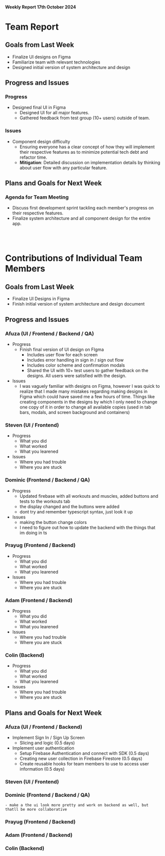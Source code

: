 #### Weekly Report 17th October 2024

# Team Report

## Goals from Last Week

- Finalize UI designs on Figma
- Familiarize team with relevant technologies
- Designed initial version of system architecture and design

## Progress and Issues

### Progress

- Designed final UI in Figma
    - Designed UI for all major features.
    - Gathered feedback from test group (10+ users) outside of team.

### Issues

- Component design difficulty
    - Ensuring everyone has a clear concept of how they will implement their respective features as to minimize potential tech debt and refactor time.
    - <strong>Mitigation</strong>: Detailed discussion on implementation details by thinking about user flow with any particular feature.

## Plans and Goals for Next Week
### Agenda for Team Meeting

- Discuss first development sprint tackling each member's progress on their respective features.
- Finalize system architecture and all component design for the entire app.

<br></br>
# Contributions of Individual Team Members

## Goals from Last Week

- Finalize UI Designs in Figma
- Finish initial version of system architecture and design document

## Progress and Issues

### Afuza (UI / Frontend / Backend / QA)
- Progress
    - Finish final version of UI design on FIgma
        - Includes user flow for each screen
        - Includes error handling in sign in / sign out flow
        - Includes color scheme and confirmation modals
        - Shared the UI with 10+ test users to gather feedback on the designs. All users were satisfied with the design.
- Issues
    - I was vaguely familiar with designs on Figma, however I was quick to realize that I made many mistakes regarding making designs in Figma which could have saved me a few hours of time. Things like creating components in the designs by which I only need to change one copy of it in order to change all available copies (used in tab bars, modals, and screen background and containers)

### Steven (UI / Frontend)
- Progress
    - What you did
    - What worked
    - What you learened
- Issues
    - Where you had trouble
    - Where you are stuck

### Dominic (Frontend / Backend / QA)
- Progress
    - Updated firebase with all workouts and muscles, added buttons and tests to the workouts tab
    - the display changed and the buttons were added
    - dont try and remember typescript syntax, just look it up
- Issues
    - making the button change colors
    - I need to figure out how to update the backend with the things that im doing in ts

### Prayug (Frontend / Backend)
- Progress
    - What you did
    - What worked
    - What you learened
- Issues
    - Where you had trouble
    - Where you are stuck

### Adam (Frontend / Backend)
- Progress
    - What you did
    - What worked
    - What you learened
- Issues
    - Where you had trouble
    - Where you are stuck

### Colin (Backend)
- Progress
    - What you did
    - What worked
    - What you learened
- Issues
    - Where you had trouble
    - Where you are stuck

## Plans and Goals for Next Week

### Afuza (UI / Frontend / Backend)
- Implement Sign In / Sign Up Screen
    - Slicing and logic (0.5 days)
- Implement user authentication
    - Setup Firebase Authentication and connect with SDK (0.5 days)
    - Creating new user collection in Firebase Firestore (0.5 days)
    - Create reusable hooks for team members to use to access user information (0.5 days)

### Steven (UI / Frontend)


### Dominic (Frontend / Backend / QA)
    - make a the ui look more pretty and work on backend as well, but thatll be more collaborative

### Prayug (Frontend / Backend)


### Adam (Frontend / Backend)


### Colin (Backend)

